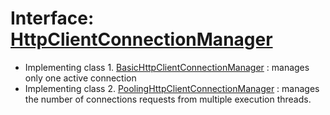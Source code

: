 # Interface: [HttpClientConnectionManager](https://hc.apache.org/httpcomponents-client-ga/httpclient/apidocs/org/apache/http/conn/HttpClientConnectionManager.html)
- Implementing class 1. [BasicHttpClientConnectionManager](https://hc.apache.org/httpcomponents-client-ga/httpclient/apidocs/org/apache/http/impl/conn/BasicHttpClientConnectionManager.html) : manages only one active connection
- Implementing class 2. [PoolingHttpClientConnectionManager](https://hc.apache.org/httpcomponents-client-ga/httpclient/apidocs/org/apache/http/impl/conn/PoolingHttpClientConnectionManager.html) : manages the number of connections requests from multiple execution threads.
